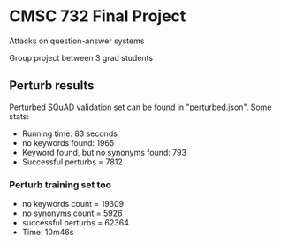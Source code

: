 # CMSC 732 Final Project

Attacks on question-answer systems

Group project between 3 grad students

## Perturb results

Perturbed SQuAD validation set can be found in "perturbed.json". Some stats:
* Running time: 83 seconds
* no keywords found: 1965
* Keyword found, but no synonyms found: 793
* Successful perturbs = 7812

### Perturb training set too

* no keywords count = 19309
* no synonyms count = 5926
* successful perturbs = 62364
* Time: 10m46s
